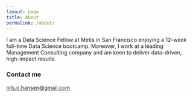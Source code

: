 ```yaml
---
layout: page
title: About
permalink: /about/
---
```


I am a Data Science Fellow at Metis in San Francisco enjoying a 12-week full-time Data Science bootcamp. Moreover, I work at a leading Management Consulting company and am keen to deliver data-driven, high-impact results.

### Contact me

[nils.o.hansen@gmail.com](mailto:nils.o.hansen@gmail.com)